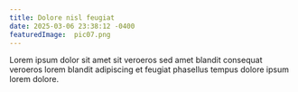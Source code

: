 ```yaml
---
title: Dolore nisl feugiat
date: 2025-03-06 23:38:12 -0400
featuredImage:  pic07.png 
---
```


Lorem ipsum dolor sit amet sit veroeros sed amet blandit consequat veroeros lorem blandit adipiscing et feugiat phasellus tempus dolore ipsum lorem dolore.
 